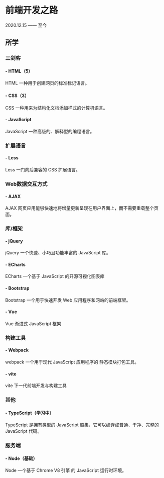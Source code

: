 # 前端开发之路
2020.12.15 —— 至今


## 所学

### 三剑客

#### - HTML（5）
HTML 一种用于创建网页的标准标记语言。

#### - CSS（3）
CSS 一种用来为结构化文档添加样式的计算机语言。

#### - JavaScript
JavaScript 一种高级的、解释型的编程语言。


### 扩展语言

#### - Less
Less 一门向后兼容的 CSS 扩展语言。


### Web数据交互方式

#### - AJAX
AJAX 网页应用能够快速地将增量更新呈现在用户界面上，而不需要重载整个页面。


### 库/框架

#### - jQuery
jQuery 一个快速、小巧且功能丰富的 JavaScript 库。

#### - ECharts
ECharts 一个基于 JavaScript 的开源可视化图表库

#### - Bootstrap
Bootstrap 一个用于快速开发 Web 应用程序和网站的前端框架。

#### - Vue
Vue 渐进式 JavaScript 框架


### 构建工具

#### - Webpack

webpack 一个用于现代 JavaScript 应用程序的 静态模块打包工具。

#### - vite

vite 下一代前端开发与构建工具


### 其他

#### - TypeScript（学习中）

TypeScript 是拥有类型的 JavaScript 超集，它可以编译成普通、干净、完整的 JavaScript 代码。

### 服务端

#### - Node（基础）

Node 一个基于 Chrome V8 引擎 的 JavaScript 运行时环境。
